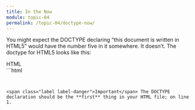 ```yaml
---
title: In the Now
module: topic-04
permalink: /topic-04/doctype-now/
---
```


<div class="divider-heading"></div>

You might expect the DOCTYPE declaring “this document is written in HTML5” would have the number five in it somewhere. It doesn’t. The doctype for HTML5 looks like this:


<div id="code-heading">HTML</div>
```html
<!DOCTYPE html>

```


<span class="label label-danger">Important</span> The DOCTYPE declaration should be the **first** thing in your HTML file; on line 1.
